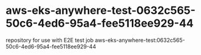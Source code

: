 # aws-eks-anywhere-test-0632c565-50c6-4ed6-95a4-fee5118ee929-44
repository for use with E2E test job aws-eks-anywhere-test:0632c565-50c6-4ed6-95a4-fee5118ee929-44
